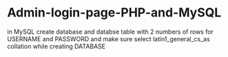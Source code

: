 # Admin-login-page-PHP-and-MySQL

in MySQL create database and databse table with 2 numbers of rows for USERNAME and PASSWORD
and make sure select latin1_general_cs_as collation while creating DATABASE
